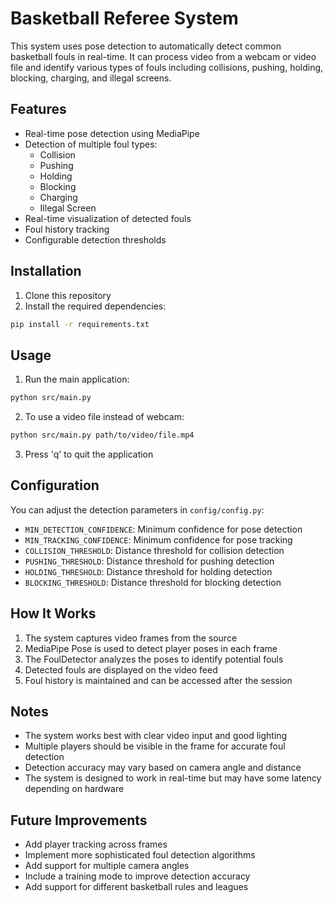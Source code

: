 # Basketball Referee System

This system uses pose detection to automatically detect common basketball fouls in real-time. It can process video from a webcam or video file and identify various types of fouls including collisions, pushing, holding, blocking, charging, and illegal screens.

## Features

- Real-time pose detection using MediaPipe
- Detection of multiple foul types:
  - Collision
  - Pushing
  - Holding
  - Blocking
  - Charging
  - Illegal Screen
- Real-time visualization of detected fouls
- Foul history tracking
- Configurable detection thresholds

## Installation

1. Clone this repository
2. Install the required dependencies:
```bash
pip install -r requirements.txt
```

## Usage

1. Run the main application:
```bash
python src/main.py
```

2. To use a video file instead of webcam:
```bash
python src/main.py path/to/video/file.mp4
```

3. Press 'q' to quit the application

## Configuration

You can adjust the detection parameters in `config/config.py`:
- `MIN_DETECTION_CONFIDENCE`: Minimum confidence for pose detection
- `MIN_TRACKING_CONFIDENCE`: Minimum confidence for pose tracking
- `COLLISION_THRESHOLD`: Distance threshold for collision detection
- `PUSHING_THRESHOLD`: Distance threshold for pushing detection
- `HOLDING_THRESHOLD`: Distance threshold for holding detection
- `BLOCKING_THRESHOLD`: Distance threshold for blocking detection

## How It Works

1. The system captures video frames from the source
2. MediaPipe Pose is used to detect player poses in each frame
3. The FoulDetector analyzes the poses to identify potential fouls
4. Detected fouls are displayed on the video feed
5. Foul history is maintained and can be accessed after the session

## Notes

- The system works best with clear video input and good lighting
- Multiple players should be visible in the frame for accurate foul detection
- Detection accuracy may vary based on camera angle and distance
- The system is designed to work in real-time but may have some latency depending on hardware

## Future Improvements

- Add player tracking across frames
- Implement more sophisticated foul detection algorithms
- Add support for multiple camera angles
- Include a training mode to improve detection accuracy
- Add support for different basketball rules and leagues 